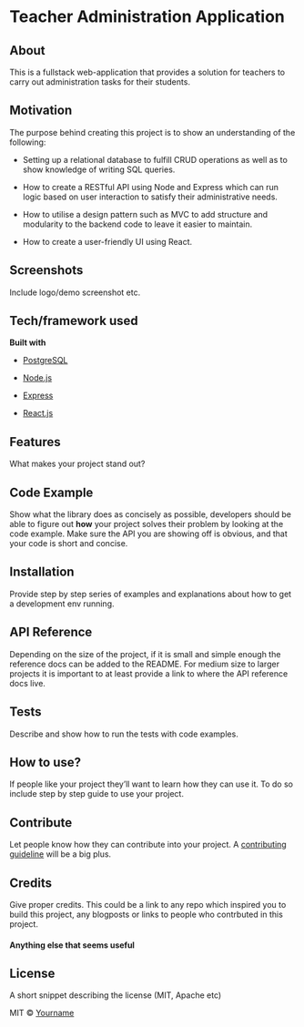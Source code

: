 # Teacher Administration Application

## About

This is a fullstack web-application that provides a solution for teachers to carry out administration tasks for their students.

## Motivation

The purpose behind creating this project is to show an understanding of the following:

- Setting up a relational database to fulfill CRUD operations as well as to show knowledge of writing SQL queries.

- How to create a RESTful API using Node and Express which can run logic based on user interaction to satisfy their administrative needs.

- How to utilise a design pattern such as MVC to add structure and modularity to the backend code to leave it easier to maintain.

- How to create a user-friendly UI using React.

## Screenshots

Include logo/demo screenshot etc.

## Tech/framework used

<b>Built with</b>

- [PostgreSQL](https://www.postgresql.org/)

- [Node.js](https://nodejs.org/en/)

- [Express](https://expressjs.com/)

- [React.js](https://reactjs.org/)

## Features

What makes your project stand out?

## Code Example

Show what the library does as concisely as possible, developers should be able to figure out **how** your project solves their problem by looking at the code example. Make sure the API you are showing off is obvious, and that your code is short and concise.

## Installation

Provide step by step series of examples and explanations about how to get a development env running.

## API Reference

Depending on the size of the project, if it is small and simple enough the reference docs can be added to the README. For medium size to larger projects it is important to at least provide a link to where the API reference docs live.

## Tests

Describe and show how to run the tests with code examples.

## How to use?

If people like your project they’ll want to learn how they can use it. To do so include step by step guide to use your project.

## Contribute

Let people know how they can contribute into your project. A [contributing guideline](https://github.com/zulip/zulip-electron/blob/master/CONTRIBUTING.md) will be a big plus.

## Credits

Give proper credits. This could be a link to any repo which inspired you to build this project, any blogposts or links to people who contrbuted in this project.

#### Anything else that seems useful

## License

A short snippet describing the license (MIT, Apache etc)

MIT © [Yourname]()
